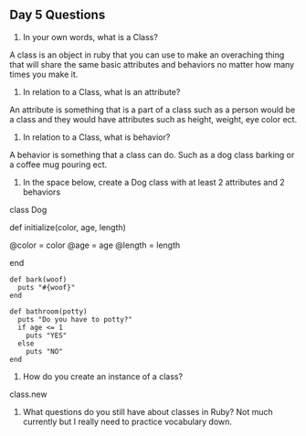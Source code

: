 ## Day 5 Questions

1. In your own words, what is a Class?

A class is an object in ruby that you can use to make an overaching thing that will share the same basic attributes and behaviors no matter how many times you make it.

1. In relation to a Class, what is an attribute?

An attribute is something that is a part of a class such as a person would be a class and they would have attributes such as height, weight, eye color ect.

1. In relation to a Class, what is behavior?

A behavior is something that a class can do. Such as a dog class barking or a coffee mug pouring ect.

1. In the space below, create a Dog class with at least 2 attributes and 2 behaviors

class Dog

  def initialize(color, age, length)

  @color = color
  @age = age
  @length = length

  end

    def bark(woof)
      puts "#{woof}"
    end

    def bathroom(potty)
      puts "Do you have to potty?"
      if age <= 1
        puts "YES"
      else
        puts "NO"
    end     

1. How do you create an instance of a class?

class.new

1. What questions do you still have about classes in Ruby?
Not much currently but I really need to practice vocabulary down.
